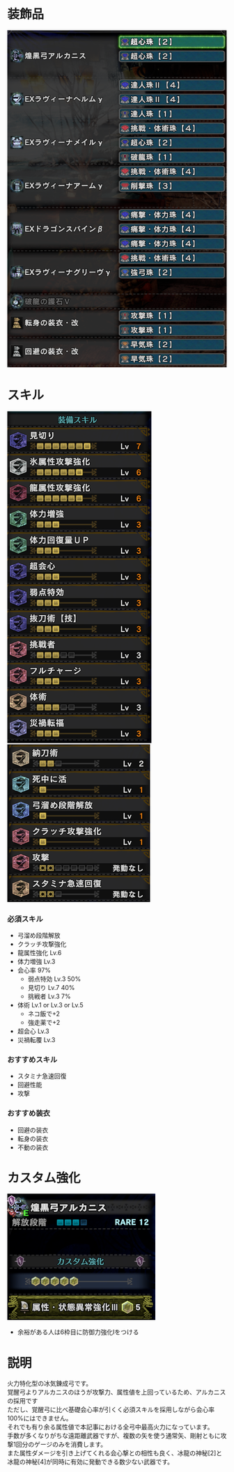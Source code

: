 # 装飾品
!["画像が読み込まれてないよ"](/images/14_2_5_jewels.png)


# スキル
!["画像が読み込まれてないよ"](/images/14_2_5_skills_1.png) !["画像が読み込まれてないよ"](/images/14_2_5_skills_2.png)

### 必須スキル
- 弓溜め段階解放
- クラッチ攻撃強化
- 龍属性強化 Lv.6
- 体力増強 Lv.3
- 会心率 97%
  - 弱点特効 Lv.3 50%
  - 見切り Lv.7 40%
  - 挑戦者 Lv.3 7%
- 体術 Lv.1 or Lv.3 or Lv.5
  - ネコ飯で+2
  - 強走薬で+2
- 超会心 Lv.3
- 災禍転覆 Lv.3

### おすすめスキル
- スタミナ急速回復
- 回避性能
- 攻撃

### おすすめ装衣
- 回避の装衣
- 転身の装衣
- 不動の装衣


# カスタム強化
!["画像が読み込まれてないよ"](/images/14_2_5_augmentations.png)

- 余裕がある人は6枠目に防御力強化Ⅰをつける


# 説明
火力特化型の冰気錬成弓です。</br>
覚醒弓よりアルカニスのほうが攻撃力、属性値を上回っているため、アルカニスの採用です</br>
ただし、覚醒弓に比べ基礎会心率が引くく必須スキルを採用しながら会心率100%にはできません。</br>
それでも有り余る属性値で本記事における全弓中最高火力になっています。</br>
手数が多くなりがちな遠距離武器ですが、複数の矢を使う通常矢、剛射ともに攻撃1回分のゲージのみを消費します。</br>
また属性ダメージを引き上げてくれる会心撃との相性も良く、冰龍の神秘[2]と冰龍の神秘[4]が同時に有効に発動できる数少ない武器です。</br>
